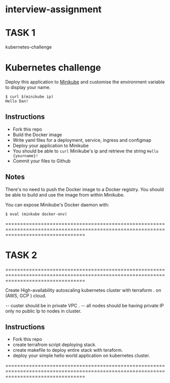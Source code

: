 # interview-assignment

# TASK 1

kubernetes-challenge

# Kubernetes challenge

Deploy this application to [Minikube](https://github.com/kubernetes/minikube) and customise the environment variable to display your name.

```
$ curl $(minikube ip)
Hello Dan!
```

## Instructions

- Fork this repo
- Build the Docker image
- Write yaml files for a deployment, service, ingress and configmap
- Deploy your application to Minikube
- You should be able to `curl` Minikube's ip and retrieve the string `Hello {yourname}!`
- Commit your files to Github

## Notes

There's no need to push the Docker image to a Docker registry. You should be able to build and use the image from within Minikube.

You can expose Minikube's Docker daemon with:

```shell
$ eval (minkube docker-env)
```

=======================================================================================================================================

# TASK 2
=======================================================================================================================================

Create High-availability autoscaling kubernetes cluster with terraform . on (AWS, GCP ) cloud.

-- custer should be in private VPC .
-- all nodes should be having private IP only no public Ip to nodes in cluster.

## Instructions
- Fork this repo
- create terrafrom script deploying stack.
- create makefile to deploy entire stack with teraform.
- deploy your simple hello world application on kubernetes cluster.


=======================================================================================================================================
